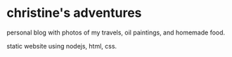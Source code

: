 # christine's adventures
personal blog with photos of my travels, oil paintings, and homemade food.

static website using nodejs, html, css.
